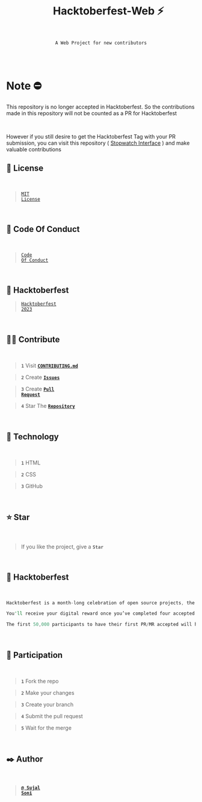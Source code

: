 
<h1 align="center">&nbsp;&nbsp;&nbsp;&nbsp;&nbsp; Hacktoberfest-Web ⚡</h1>
<br>
<p align="center"><code>A Web Project for new contributors</code></p>
<br>
<br>

#  Note ⛔
<p>This repository is no longer accepted in Hacktoberfest. So the contributions made in this repository will not be counted as a PR for Hacktoberfest</p>
<br>
<p>However if you still desire to get the Hacktoberfest Tag with your PR submission, you can visit this repository ( <a href="https://github.com/Sujal-2820/Stopwatch">Stopwatch Interface</a> ) and make valuable contributions</p>


## 🚩 License

<br>

> <code><a href="https://github.com/Sujal-2820/Hacktoberfest-Web/blob/main/LICENSE">MIT License</a></code>

<br>

## 🫥 Code Of Conduct

<br>

> <code><a href="https://github.com/Sujal-2820/Hacktoberfest-Web/blob/main/CODE_OF_CONDUCT.md">Code Of Conduct</a></code>

<br>

## 👀 Hacktoberfest

> <code><a href="https://hacktoberfest.com">Hacktoberfest 2023</a></code>

<br>


## ✌🏻 Contribute

<br>

> **`1`** Visit **<code><a href="https://github.com/Sujal-2820/Hacktoberfest-Web/blob/main/CONTRIBUTING.md">CONTRIBUTING.md</a></code>**

> **`2`** Create **<code><a href="https://github.com/Sujal-2820/Hacktoberfest-Web/issues">Issues</a></code>**

> **`3`** Create **<code><a href="https://github.com/Sujal-2820/Hacktoberfest-Web/pulls">Pull Request</a></code>**

> **`4`** Star The **<code><a href="https://github.com/Sujal-2820/Hacktoberfest-Web">Repository</a></code>**

<br>


## 🌱 Technology <a id="technology"> </a>

<br>

 > **`1`** HTML
 
 > **`2`** CSS
 
 > **`3`** GitHub
 


<br>

## ⭐ Star <a id="star"> </a>

<br>

> If you like the project, give a **`Star`**

 <br>
 
## 🎯 Hacktoberfest <a id="hacktoberfest"> </a>

<br>

```rust
Hacktoberfest is a month-long celebration of open source projects, the maintainers, and the entire community of contributors.
```

```rust
You'll receive your digital reward once you’ve completed four accepted pull/merge requests. 
```

```rust
The first 50,000 participants to have their first PR/MR accepted will have a tree planted in their name through Tree Nation.
```

<br>

## 🤔 Participation

<br>

> **`1`** Fork the repo

> **`2`** Make your changes

> **`3`** Create your branch

> **`4`** Submit the pull request

> **`5`** Wait for the merge

<br>

## ✒️ Author <a id="author"> </a>

<br>

> **<code><a href="https://github.com/Sujal-2820">@ Sujal Soni</a></code>**
